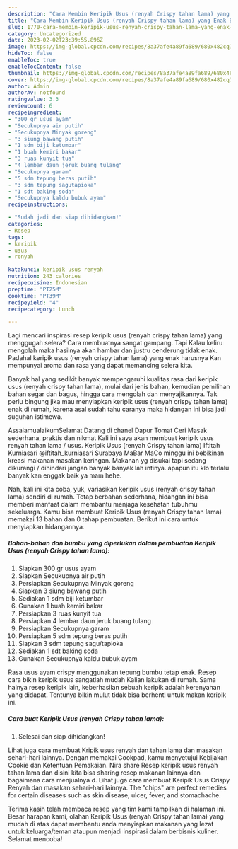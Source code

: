 ```yaml
---
description: "Cara Membin Keripik Usus (renyah Crispy tahan lama) yang Enak Banget"
title: "Cara Membin Keripik Usus (renyah Crispy tahan lama) yang Enak Banget"
slug: 1770-cara-membin-keripik-usus-renyah-crispy-tahan-lama-yang-enak-banget
category: Uncategorized
date: 2023-02-02T23:39:55.896Z
image: https://img-global.cpcdn.com/recipes/8a37afe4a89fa689/680x482cq70/keripik-usus-renyah-crispy-tahan-lama-foto-resep-utama.jpg
hideToc: false
enableToc: true
enableTocContent: false
thumbnail: https://img-global.cpcdn.com/recipes/8a37afe4a89fa689/680x482cq70/keripik-usus-renyah-crispy-tahan-lama-foto-resep-utama.jpg
cover: https://img-global.cpcdn.com/recipes/8a37afe4a89fa689/680x482cq70/keripik-usus-renyah-crispy-tahan-lama-foto-resep-utama.jpg
author: Admin
authorAv: notfound
ratingvalue: 3.3
reviewcount: 6
recipeingredient:
- "300 gr usus ayam"
- "Secukupnya air putih"
- "Secukupnya Minyak goreng"
- "3 siung bawang putih"
- "1 sdm biji ketumbar"
- "1 buah kemiri bakar"
- "3 ruas kunyit tua"
- "4 lembar daun jeruk buang tulang"
- "Secukupnya garam"
- "5 sdm tepung beras putih"
- "3 sdm tepung sagutapioka"
- "1 sdt baking soda"
- "Secukupnya kaldu bubuk ayam"
recipeinstructions:

- "Sudah jadi dan siap dihidangkan!"
categories:
- Resep
tags:
- keripik
- usus
- renyah

katakunci: keripik usus renyah 
nutrition: 243 calories
recipecuisine: Indonesian
preptime: "PT25M"
cooktime: "PT39M"
recipeyield: "4"
recipecategory: Lunch

---
```



Lagi mencari inspirasi resep keripik usus (renyah crispy tahan lama) yang menggugah selera? Cara membuatnya sangat gampang. Tapi Kalau keliru mengolah maka hasilnya akan hambar dan justru cenderung tidak enak. Padahal keripik usus (renyah crispy tahan lama) yang enak harusnya Kan mempunyai aroma dan rasa yang dapat memancing selera kita.


Banyak hal yang sedikit banyak mempengaruhi kualitas rasa dari keripik usus (renyah crispy tahan lama), mulai dari jenis bahan, kemudian pemilihan bahan segar dan bagus, hingga cara mengolah dan menyajikannya. Tak perlu bingung jika mau menyiapkan keripik usus (renyah crispy tahan lama) enak di rumah, karena asal sudah tahu caranya maka hidangan ini bisa jadi suguhan istimewa.

AssalamualaikumSelamat Datang di chanel Dapur Tomat Ceri Masak sederhana, praktis dan nikmat Kali ini saya akan membuat keripik usus renyah tahan lama / usus. Keripik Usus (renyah Crispy tahan lama) Iftitah Kurniasari @iftitah_kurniasari Surabaya MaBar MaCo minggu ini bebikinan kreasi makanan masakan keringan. Makanan yg disukai tapi sedang dikurangi / dihindari jangan banyak banyak lah intinya. apapun itu klo terlalu banyak kan enggak baik ya mam hehe.


Nah, kali ini kita coba, yuk, variasikan keripik usus (renyah crispy tahan lama) sendiri di rumah. Tetap berbahan sederhana, hidangan ini bisa memberi manfaat dalam membantu menjaga kesehatan tubuhmu sekeluarga. Kamu bisa membuat Keripik Usus (renyah Crispy tahan lama) memakai 13 bahan dan 0 tahap pembuatan. Berikut ini cara untuk menyiapkan hidangannya.

<!--inarticleads1-->

##### Bahan-bahan dan bumbu yang diperlukan dalam pembuatan Keripik Usus (renyah Crispy tahan lama):

1. Siapkan 300 gr usus ayam
1. Siapkan Secukupnya air putih
1. Persiapkan Secukupnya Minyak goreng
1. Siapkan 3 siung bawang putih
1. Sediakan 1 sdm biji ketumbar
1. Gunakan 1 buah kemiri bakar
1. Persiapkan 3 ruas kunyit tua
1. Persiapkan 4 lembar daun jeruk buang tulang
1. Persiapkan Secukupnya garam
1. Persiapkan 5 sdm tepung beras putih
1. Siapkan 3 sdm tepung sagu/tapioka
1. Sediakan 1 sdt baking soda
1. Gunakan Secukupnya kaldu bubuk ayam


Rasa usus ayam crispy menggunakan tepung bumbu tetap enak. Resep cara bikin keripik usus sangatlah mudah Kalian lakukan di rumah. Sama halnya resep keripik lain, keberhasilan sebuah keripik adalah kerenyahan yang didapat. Tentunya bikin mulut tidak bisa berhenti untuk makan keripik ini. 

<!--inarticleads2-->

##### Cara buat Keripik Usus (renyah Crispy tahan lama):


1. Selesai dan siap dihidangkan!

Lihat juga cara membuat Kripik usus renyah dan tahan lama dan masakan sehari-hari lainnya. Dengan memakai Cookpad, kamu menyetujui Kebijakan Cookie dan Ketentuan Pemakaian. Nira share Resep keripik usus renyah tahan lama dan disini kita bisa sharing resep makanan lainnya dan bagaimana cara menjualnya d. Lihat juga cara membuat Keripik Usus Crispy Renyah dan masakan sehari-hari lainnya. The &#34;chips&#34; are perfect remedies for certain diseases such as skin disease, ulcer, fever, and stomachache. 

Terima kasih telah membaca resep yang tim kami tampilkan di halaman ini. Besar harapan kami, olahan Keripik Usus (renyah Crispy tahan lama) yang mudah di atas dapat membantu anda menyiapkan makanan yang lezat untuk keluarga/teman ataupun menjadi inspirasi dalam berbisnis kuliner. Selamat mencoba!
